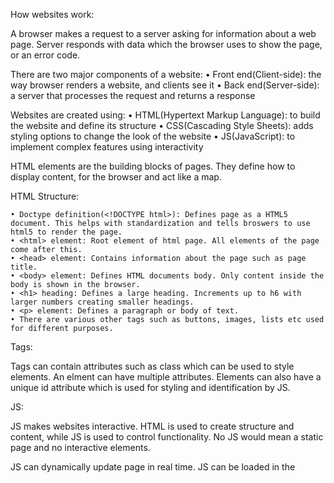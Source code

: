 How websites work:

A browser makes a request to a server asking for information about a web page. Server responds with data which the browser uses to show the page, or an error code. 

There are two major components of a website:
    • Front end(Client-side): the way browser renders a website, and clients see it
    • Back end(Server-side): a server that processes the request and returns a response

Websites are created using:
    • HTML(Hypertext Markup Language): to build the website and define its structure
    • CSS(Cascading Style Sheets): adds styling options to change the look of the website
    • JS(JavaScript): to implement complex features using interactivity

HTML elements are the building blocks of pages. They define how to display content, for the browser and act like a map.


HTML Structure:

    • Doctype definition(<!DOCTYPE html>): Defines page as a HTML5 document. This helps with standardization and tells broswers to use html5 to render the page.
    • <html> element: Root element of html page. All elements of the page come after this.
    • <head> element: Contains information about the page such as page title.
    • <body> element: Defines HTML documents body. Only content inside the body is shown in the browser.
    • <h1> heading: Defines a large heading. Increments up to h6 with larger numbers creating smaller headings.
    • <p> element: Defines a paragraph or body of text.
    • There are various other tags such as buttons, images, lists etc used for different purposes.


Tags:

Tags can contain attributes such as class which can be used to style elements. An elment can have multiple attributes. Elements can also have a unique id attribute which is used for styling and identification by JS.


JS:

JS makes websites interactive. HTML is used to create structure and content, while JS is used to control functionality. No JS would mean a static page and no interactive elements. 

JS can dynamically update page in real time. JS can be loaded in the <script> tag or can be remotely loaded by adding the src attribute to the tag.On-click events can be used in elements to execute JS when an event occurs. On-click events can also be defined inside the script tags.

Sensitive data exposure:

Sensitive data exposure occurs when a website does not properly protect or remove sensitive clear text information from the front end source code. Sensitive information can be used to further access different parts of the web app. While testing security for a web app, always review page source for information left there by accident.


HTML injection: 

If user input is not sanitized(filtered for malicious input), attackers can inject HTML or JS code into the website/page. As a general rule: never trust user input.To prevent malicious input, a developer could sanitise all user input before passing it to any JS function.
